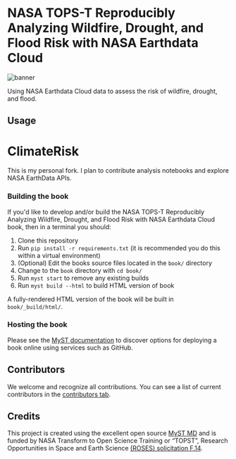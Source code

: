 # NASA TOPS-T Reproducibly Analyzing Wildfire, Drought, and Flood Risk with NASA Earthdata Cloud

![banner](book/assets/banner.jpg)

Using NASA Earthdata Cloud data to assess the risk of wildfire, drought, and flood.

## Usage
# ClimateRisk

This is my personal fork. I plan to contribute analysis notebooks and explore NASA EarthData APIs.

### Building the book

If you'd like to develop and/or build the NASA TOPS-T Reproducibly Analyzing Wildfire, Drought, and Flood Risk with NASA Earthdata Cloud book, then in a terminal you should:

1. Clone this repository
1. Run `pip install -r requirements.txt` (it is recommended you do this within a virtual environment)
1. (Optional) Edit the books source files located in the `book/` directory
1. Change to the `book` directory with `cd book/`
1. Run `myst start` to remove any existing builds
1. Run `myst build --html` to build HTML version of book

A fully-rendered HTML version of the book will be built in `book/_build/html/`.

### Hosting the book

Please see the [MyST documentation](https://mystmd.org/guide/deployment) to discover options for deploying a book online using services such as GitHub.

## Contributors

We welcome and recognize all contributions. You can see a list of current contributors in the [contributors tab](https://github.com/ScienceCore/climaterisk/graphs/contributors).

## Credits

This project is created using the excellent open source [MyST MD](https://mystmd.org) and is funded by NASA Transform to Open Science Training or “TOPST”, Research Opportunities in Space and Earth Science [(ROSES) solicitation F.14](https://nspires.nasaprs.com/external/viewrepositorydocument/cmdocumentid=860824/solicitationId=%7BAB776446-03A8-4C24-845D-2E5A2ADA2D5A%7D/viewSolicitationDocument=1/F.14_TOPST_Amend46.pdf).
